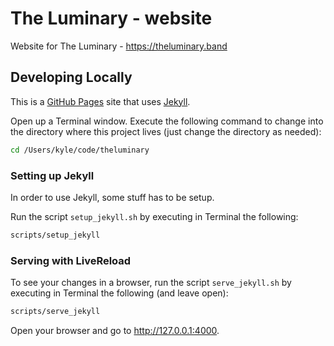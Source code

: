 # The Luminary - website
Website for The Luminary - https://theluminary.band

## Developing Locally
This is a [GitHub Pages](https://pages.github.com/) site that uses [Jekyll](https://jekyllrb.com/).

Open up a Terminal window. Execute the following command to change into the directory where this project lives (just change the directory as needed):

```sh
cd /Users/kyle/code/theluminary
```

### Setting up Jekyll
In order to use Jekyll, some stuff has to be setup.

Run the script `setup_jekyll.sh` by executing in Terminal the following:

```sh
scripts/setup_jekyll
```

### Serving with LiveReload
To see your changes in a browser, run the script `serve_jekyll.sh` by executing in Terminal the following (and leave open):

```sh
scripts/serve_jekyll
```

Open your browser and go to http://127.0.0.1:4000.
